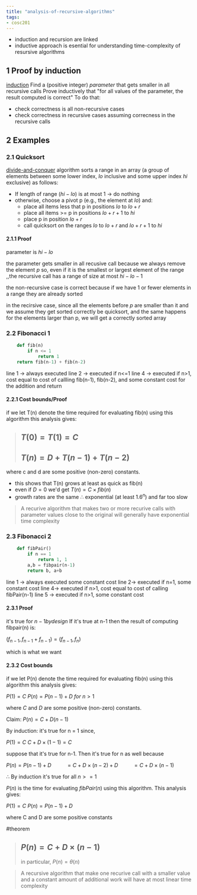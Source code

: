 ```yaml
---
title: "analysis-of-recursive-algorithms"
tags: 
- cosc201
---
```


- induction and recursion are linked
- inductive approach is esential for understanding time-complexity of resursive algorithms

## 1 Proof by induction
[induction](notes/induction.md)
Find a (positive integer) _parameter_ that gets smaller in all recursive calls
Prove inductively that "for all values of the parameter, the result computed is correct"
To do that:
- check correctness is all non-recursive cases
- check correctness in recursive cases assuming correcness in the recursive calls

## 2 Examples
### 2.1 Quicksort
[divide-and-conquer](notes/divide-and-conquer.md) algorithm
sorts a range in an array (a group of elements between some lower index, $lo$ inclusive and some upper index $hi$ exclusive) as follows:
- If length of range $(hi - lo)$ is at most 1 -> do nothing
- otherwise, choose a pivot p (e.g., the element at $lo$) and:
	- place all items less that p in positions $lo$ to $lo +r$
	- place all items >= p in positions $lo +r+1$ to $hi$
	- place p in position $lo+r$
	- call quicksort on the ranges $lo$ to $lo + r$ and $lo+r+1$ to $hi$

#### 2.1.1 Proof
parameter is $hi - lo$

the parameter gets smaller in all recusive call because we always remove the element $p$ so, even if it is the smallest or largest element of the range ,,the recursive call has a range of size at most $hi - lo - 1$

the non-recursive case is correct because if we have 1 or fewer elements in a range they are already sorted

in the recirsive case, since all the elements before $p$ are smaller than it and we assume they get sorted correctly be quicksort, and the same happens for the elements larger than p, we will get a correctly sorted array


### 2.2 Fibonacci 1
```python
	def fib(n)
		if n <= 1
			return 1
	return fib(n-1) + fib(n-2)
```

line 1 -> always executed
line 2 -> executed if n<=1
line 4 -> executed if n>1, cost equal to cost of callling fib(n-1), fib(n-2), and some constant cost for the addition and return

#### 2.2.1 Cost bounds/Proof
if we let T(n) denote the time required for evaluating fib(n) using this algorithm this analysis gives: 

>## $T(0) = T(1) = C$
>## $T(n) = D + T(n-1) + T(n-2)$

where c and d are some positive (non-zero) constants. 

- this shows that T(n) grows at least as quick as fib(n)
- even if $D=0$ we'd get $T(n) = C \times fib(n)$
- growth rates are the same $\therefore$ exponential (at least $1.6^n$) and far too slow

> A recurive algorithm that makes two or more recurive calls with parameter values close to the original will generally have exponential time complexity

### 2.3 Fibonacci 2
```python
	def fibPair()
		if n == 1
			return 1, 1
		a,b = fibpair(n-1)
		return b, a+b
```
line 1 -> always executed some constant cost
line 2-> executed if n=1, some constant cost
line 4-> executed if n>1, cost equal to cost of calling fibPair(n-1)
line 5 -> executed if n>1, some constant cost

#### 2.3.1 Proof
it's true for $n-1 by design$
If it's true at n-1 then the result of computing fibpair(n) is:

$(f_{n-1}, f_{n-1} + f_{n-1}) = (f_{n-1}, f_n)$

which is what we want

#### 2.3.2 Cost bounds
if we let P(n) denote the time required for evaluating fib(n) using this algorithm this analysis gives: 

$P(1) = C$
$P(n) = P(n-1) + D\ for\ n>1$

where $C$ and $D$ are some positive (non-zero) constants.

 
 Claim: $P(n) = C + D(n-1)$

By induction: 
it's true for n = 1 since,

$P(1) = C$
$C+D\times(1-1)=C$
	
suppose that it's true for n-1. Then it's true for n as well because

$P(n) = P(n-1) + D$
$\ \ \ \ \ \ \ \ \ = C+D\times(n-2)+D$
$\ \ \ \ \ \ \ \ \ = C+D\times(n-1)$

$\therefore$ By induction it's true for all $n>=1$


$P(n)$ is the time for evaluating $fibPair(n)$ using this algorithm. This analysis gives:

$P(1) = C$
$P(n) = P(n-1) +D$

where C and D are some positive constants

#theorem 
> ## $P(n) = C+D\times(n-1)$
> in particular, $P(n) = \theta(n)$

> A recursive algorithm that make one recurive call with a smaller value and a constant amount of additional work will have at most linear time complexity
